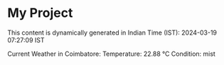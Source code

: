 # My Project

This content is dynamically generated in Indian Time (IST): 2024-03-19 07:27:09 IST


Current Weather in Coimbatore:
Temperature: 22.88 °C
Condition: mist
